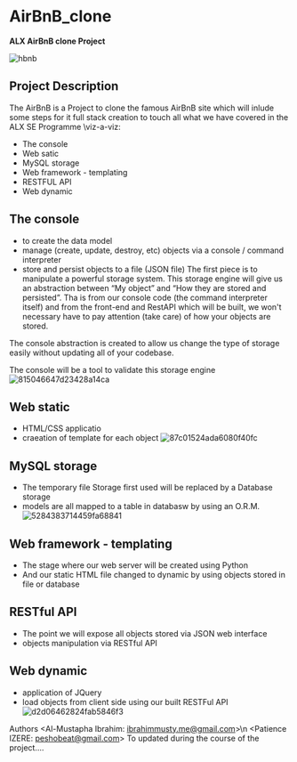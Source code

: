 # AirBnB_clone

**ALX AirBnB clone Project**

![hbnb](https://user-images.githubusercontent.com/49339501/188122982-1202a4fd-b7d2-40a7-81cd-0fd53e2992b8.png)

## Project Description
The AirBnB is a Project to clone the famous AirBnB site which will inlude some steps for it full stack creation to touch all what we have covered in the ALX SE Programme \viz-a-viz:
- The console
- Web satic
- MySQL storage
- Web framework - templating
- RESTFUL API
- Web dynamic
## The console
  - to create the  data model
  - manage (create, update, destroy, etc) objects via a console / command interpreter
  - store and persist objects to a file (JSON file)
The first piece is to manipulate a powerful storage system. This storage engine will give us an abstraction between “My object” and “How they are stored and persisted”. Tha is from our console code (the command interpreter itself) and from the front-end and RestAPI which will be built, we won't necessary have to pay attention (take care) of how your objects are stored.

The console abstraction is created to allow us change the type of storage easily without updating all of your codebase.

The console will be a tool to validate this storage engine  
![815046647d23428a14ca](https://user-images.githubusercontent.com/49339501/188126471-1012cbc6-1d81-4977-9061-ddd7ebb8443e.png)

## Web static
  - HTML/CSS applicatio
  - craeation of template for each object
 ![87c01524ada6080f40fc](https://user-images.githubusercontent.com/49339501/188126917-0852cf3a-bfe7-49f0-8dd2-bf338e42f0c3.png)
 
## MySQL storage
  - The temporary file Storage first used will be replaced by a Database storage
  - models are all mapped to a table in databasw by using an O.R.M.
![5284383714459fa68841](https://user-images.githubusercontent.com/49339501/188127379-cf7f797c-9a63-4de1-ae29-b4c70b14535e.png)

## Web framework - templating
 - The stage where our web server will be created using Python
 -  And our static HTML file changed to dynamic by using objects stored in file or database 

## RESTful API
  - The point we will expose all objects stored via JSON web interface
  - objects manipulation via RESTful API

## Web dynamic
  - application of JQuery
  - load objects from client side using our built RESTFul API
![d2d06462824fab5846f3](https://user-images.githubusercontent.com/49339501/188128505-4333a5e6-2224-4ab2-a015-e28e55d771d1.png)

Authors
<Al-Mustapha Ibrahim: ibrahimmusty.me@gmail.com>\n
<Patience IZERE: peshobeat@gmail.com>
To updated during the course of the project....
 
  
  
